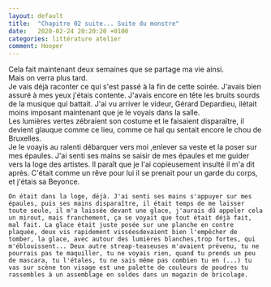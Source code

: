 ```yaml
---
layout: default
title:  "Chapitre 02 suite... Suite du monstre"
date:   2020-02-24 20:20:20 +0100
categories: littérature atelier
comment: Hooper
---
```

Cela fait maintenant deux semaines que se partage ma vie ainsi.  
Mais on verra plus tard.  
Je vais déjà raconter ce qui s'est passé à la fin de cette soirée.
J'avais bien assuré à mes yeux j'étais contente.
J'avais encore en tête les bruits sourds de la musique qui battait. J'ai vu arriver le videur, Gérard Depardieu, ilétait moins imposant maintenant que je le voyais dans la salle.  
Les lumières vertes zébraient son costume et le faisaient disparaître, il devient glauque comme ce lieu, comme ce hal qu sentait encore le chou de Bruxelles.  
Je le voayis au ralenti débarquer vers moi ,enlever sa veste et la poser sur mes épaules. J'ai senti ses mains se saisir de mes épaules et me guider vers la loge des artistes. Il paraît que je l'ai copieusement insulté il m'a dit après.
C'était comme un rêve pour lui il se prenait pour un garde du corps, et j'étais sa Beyonce.

	On était dans la loge, déjà. J'ai senti ses mains s'appuyer sur mes épaules, puis ses mains disparaître, il était temps de me laisser toute seule, il m'a laissée devant une glace, j'aurais dû appeler cela un mirout, mais franchement, ça se voyait que tout était déjà fait, mal fait. La glace était juste posée sur une planche en contre plaquée, deux vis rapidement visséesdevaient bien l'empêcher de tomber, la glace, avec autour des lumières blanches,trop fortes, qui m'éblouissent... Deux autre streap-teaseuses m'avaient prévenu, tu ne pourrais pas te maquiller, tu ne voyais rien, quand tu prends un peu de mascara, tu l'étales, tu ne sais même pas combien tu en (...) tu vas sur scène ton visage est une palette de couleurs de poudres tu rassembles à un assemblage en soldes dans un magazin de bricolage.

